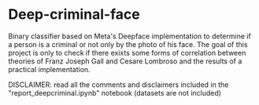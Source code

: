 # Deep-criminal-face

Binary classifier based on Meta's Deepface implementation to determine if a person is a criminal or not only by the photo of his face. The goal of this project is only to check if there exixts some forms of correlation between theories of Franz Joseph Gall and Cesare Lombroso and the results of a practical implementation.

DISCLAIMER: read all the comments and disclaimers included in the "report_deepcriminal.ipynb" notebook (datasets are not included)
